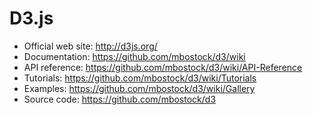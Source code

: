 # D3.js

* Official web site: http://d3js.org/
* Documentation: https://github.com/mbostock/d3/wiki
* API reference: https://github.com/mbostock/d3/wiki/API-Reference
* Tutorials: https://github.com/mbostock/d3/wiki/Tutorials
* Examples: https://github.com/mbostock/d3/wiki/Gallery
* Source code: https://github.com/mbostock/d3

